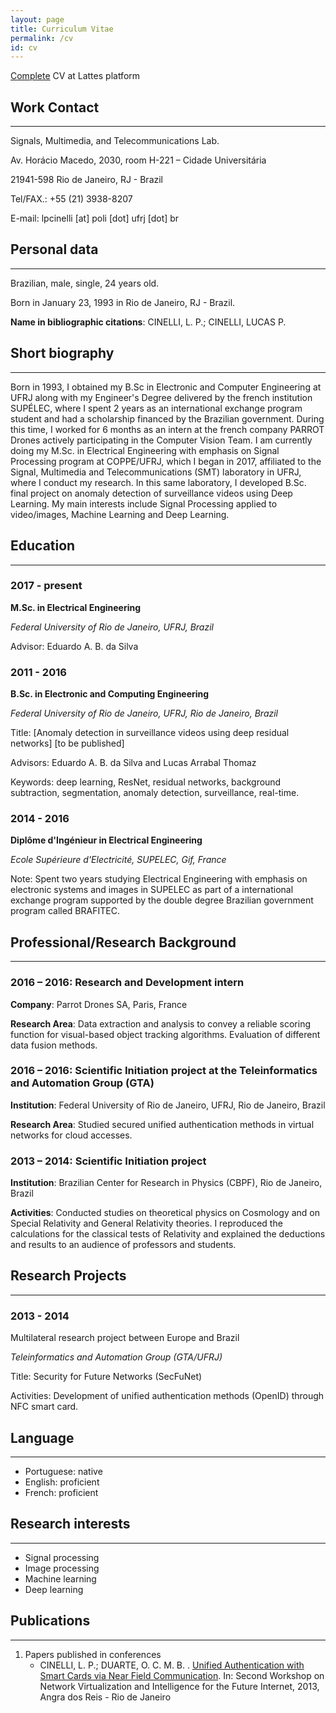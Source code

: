 ```yaml
---
layout: page
title: Curriculum Vitae
permalink: /cv
id: cv
---
```


[Complete](http://lattes.cnpq.br/3918567147423648) CV at Lattes platform

## Work Contact
---
Signals, Multimedia, and Telecommunications Lab.

Av. Horácio Macedo, 2030, room H-221 – Cidade Universitária

21941-598 Rio de Janeiro, RJ - Brazil

Tel/FAX.: +55 (21) 3938-8207

E-mail: lpcinelli [at] poli [dot] ufrj [dot] br

## Personal data
---
Brazilian, male, single, 24 years old.

Born in January 23, 1993 in Rio de Janeiro, RJ - Brazil.

**Name in bibliographic citations**: CINELLI, L. P.; CINELLI, LUCAS P.

## Short biography
---

Born in 1993, I obtained my B.Sc in Electronic and Computer Engineering at UFRJ along with my Engineer's Degree delivered by the french institution SUPÉLEC, where I spent 2 years as an international exchange program student and had a scholarship financed by the Brazilian government. During this time, I worked for 6 months as an intern at the french company PARROT Drones actively participating in the Computer Vision Team. I am currently doing my M.Sc. in Electrical Engineering with emphasis on Signal Processing program at COPPE/UFRJ, which I began in 2017, affiliated to the Signal, Multimedia and Telecommunications (SMT) laboratory in UFRJ, where I conduct my research. In this same laboratory, I developed B.Sc. final project on anomaly detection of surveillance videos using Deep Learning. My main interests include Signal Processing applied to video/images, Machine Learning and Deep Learning.

## Education
---

### 2017 - present

**M.Sc. in Electrical Engineering**

*Federal University of Rio de Janeiro, UFRJ, Brazil*

Advisor: Eduardo A. B. da Silva

### 2011 - 2016

**B.Sc. in Electronic and Computing Engineering**

*Federal University of Rio de Janeiro, UFRJ, Rio de Janeiro, Brazil*

Title: [Anomaly detection in surveillance videos using deep residual networks] [to be published]

Advisors: Eduardo A. B. da Silva and Lucas Arrabal Thomaz

Keywords: deep learning, ResNet, residual networks, background subtraction, segmentation, anomaly detection, surveillance, real-time.

### 2014 - 2016

**Diplôme d'Ingénieur in Electrical Engineering**

*Ecole Supérieure d'Electricité, SUPELEC, Gif, France*

Note: Spent two years studying Electrical Engineering with emphasis on electronic systems and images in SUPELEC as part of a international exchange program supported by the double degree Brazilian government program called BRAFITEC.


## Professional/Research Background
---

### 2016 – 2016: Research and Development intern

**Company**: Parrot Drones SA, Paris, France

**Research Area**: Data extraction and analysis to convey a reliable scoring function for visual-based object tracking algorithms. Evaluation of different data fusion methods.

### 2016 – 2016: Scientific Initiation project at the Teleinformatics and Automation Group (GTA)

**Institution**: Federal University of Rio de Janeiro, UFRJ, Rio de Janeiro, Brazil

**Research Area**: Studied secured unified authentication methods in virtual networks for cloud accesses.

### 2013 – 2014: Scientific Initiation project

**Institution**: Brazilian Center for Research in Physics (CBPF), Rio de Janeiro, Brazil

**Activities**: Conducted studies on theoretical physics on Cosmology and on Special Relativity and General Relativity theories. I reproduced the calculations for the classical tests of Relativity and explained the deductions and results to an audience of professors and students.

## Research Projects
---

### 2013 - 2014

Multilateral research project between Europe and Brazil

*Teleinformatics and Automation Group (GTA/UFRJ)*

Title: Security for Future Networks (SecFuNet)

Activities: Development of unified authentication methods (OpenID) through NFC smart card.


## Language
---
* Portuguese: native
* English: proficient
* French: proficient


## Research interests
---
*	Signal processing
* Image processing
*	Machine learning
*	Deep learning

## Publications
---

1. Papers published in conferences
    * CINELLI, L. P.; DUARTE, O. C. M. B. . [Unified Authentication with Smart Cards via Near Field Communication](https://www.gta.ufrj.br/ftp/gta/TechReports/CiDu13.pdf). In: Second Workshop on Network Virtualization and Intelligence for the Future Internet, 2013, Angra dos Reis - Rio de Janeiro
